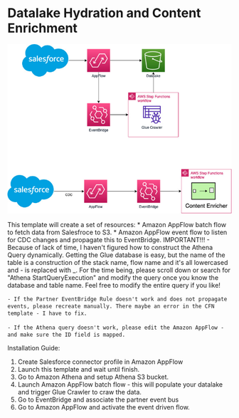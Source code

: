 
  # Datalake Hydration and Content Enrichment 
   ![alt text](Architecture.jpg)

  This template will create a set of resources:
    * Amazon AppFlow batch flow to fetch data from Salesfroce to S3. 
    * Amazon AppFlow event flow to listen for CDC changes and propagate this to EventBridge. 
  IMPORTANT!!!
    - Because of lack of time, I haven't figured how to construct the Athena Query dynamically. Getting the Glue database is easy, but the name of the table is
      a construction of the stack name, flow name and it's all lowercased and - is replaced with _. 
      For the time being, please scroll down or search for "Athena StartQueryExecution" and modify the query once you know the database and table name. 
      Feel free to modify the entire query if you like!

    - If the Partner EventBridge Rule doesn't work and does not propagate events, please recreate manually. There maybe an error in the CFN template - I have to fix.

    - If the Athena query doesn't work, please edit the Amazon AppFlow - and make sure the ID field is mapped. 

  Installation Guide: 
  1. Create Salesforce connector profile in Amazon AppFlow
  2. Launch this template and wait until finish. 
  3. Go to Amazon Athena and setup Athena S3 bucket.
  4. Launch Amazon AppFlow batch flow - this will populate your datalake and trigger Glue Crawler to craw the data. 
  5. Go to EventBridge and associate the partner event bus 
  6. Go to Amazon AppFlow and activate the event driven flow. 